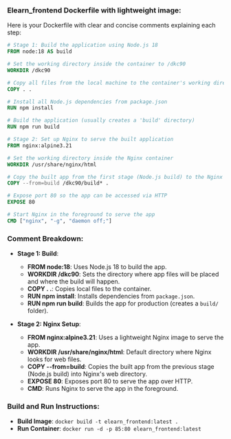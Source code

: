 ### Elearn_frontend Dockerfile with lightweight image:


Here is your Dockerfile with clear and concise comments explaining each step:

```dockerfile
# Stage 1: Build the application using Node.js 18
FROM node:18 AS build

# Set the working directory inside the container to /dkc90
WORKDIR /dkc90

# Copy all files from the local machine to the container's working directory
COPY . .

# Install all Node.js dependencies from package.json
RUN npm install

# Build the application (usually creates a 'build' directory)
RUN npm run build

# Stage 2: Set up Nginx to serve the built application
FROM nginx:alpine3.21

# Set the working directory inside the Nginx container
WORKDIR /usr/share/nginx/html

# Copy the built app from the first stage (Node.js build) to the Nginx serving directory
COPY --from=build /dkc90/build* .

# Expose port 80 so the app can be accessed via HTTP
EXPOSE 80

# Start Nginx in the foreground to serve the app
CMD ["nginx", "-g", "daemon off;"]
```

### Comment Breakdown:
- **Stage 1: Build**:
  - **FROM node:18**: Uses Node.js 18 to build the app.
  - **WORKDIR /dkc90**: Sets the directory where app files will be placed and where the build will happen.
  - **COPY . .**: Copies local files to the container.
  - **RUN npm install**: Installs dependencies from `package.json`.
  - **RUN npm run build**: Builds the app for production (creates a `build/` folder).

- **Stage 2: Nginx Setup**:
  - **FROM nginx:alpine3.21**: Uses a lightweight Nginx image to serve the app.
  - **WORKDIR /usr/share/nginx/html**: Default directory where Nginx looks for web files.
  - **COPY --from=build**: Copies the built app from the previous stage (Node.js build) into Nginx's web directory.
  - **EXPOSE 80**: Exposes port 80 to serve the app over HTTP.
  - **CMD**: Runs Nginx to serve the app in the foreground.

### Build and Run Instructions:
- **Build Image**: `docker build -t elearn_frontend:latest .`
- **Run Container**: `docker run -d -p 85:80 elearn_frontend:latest`

